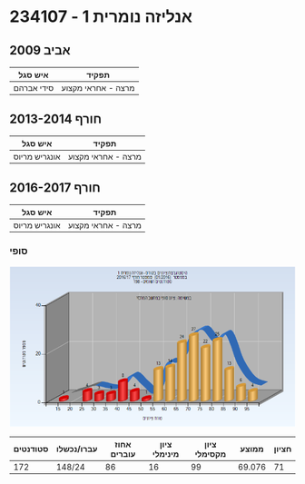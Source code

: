 # 234107 - אנליזה נומרית 1

## אביב 2009

| איש סגל | תפקיד |
| ---- | ---- |
| סידי אברהם | מרצה - אחראי מקצוע |

## חורף 2013-2014

| איש סגל | תפקיד |
| ---- | ---- |
| אונגריש מריוס | מרצה - אחראי מקצוע |

## חורף 2016-2017

| איש סגל | תפקיד |
| ---- | ---- |
| אונגריש מריוס | מרצה - אחראי מקצוע |

### סופי

![201601 Finals](201601/Finals.png)

| סטודנטים | עברו/נכשלו | אחוז עוברים | ציון מינימלי | ציון מקסימלי | ממוצע | חציון |
| ---- | ---- | ---- | ---- | ---- | ---- | ---- |
| 172 | 148/24 | 86 | 16 | 99 | 69.076 | 71 |

